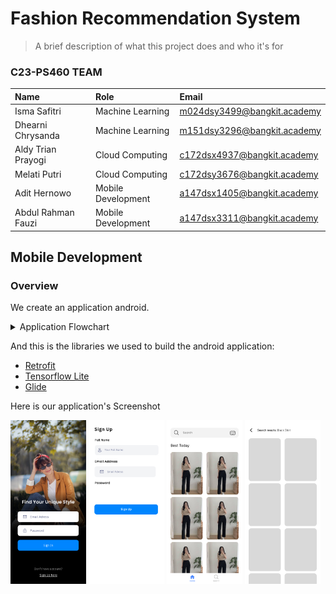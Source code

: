 # Fashion Recommendation System
> A brief description of what this project does and who it's for

### C23-PS460 TEAM
| Name | Role     | Email                |
| :-------- | :------- | :------------------------- |
| Isma Safitri | Machine Learning | m024dsy3499@bangkit.academy |
|  Dhearni Chrysanda| Machine Learning | m151dsy3296@bangkit.academy |
| Aldy Trian Prayogi | Cloud Computing | c172dsx4937@bangkit.academy |
| Melati Putri | Cloud Computing | c172dsy3676@bangkit.academy |
| Adit Hernowo | Mobile Development | a147dsx1405@bangkit.academy |
| Abdul Rahman Fauzi | Mobile Development | a147dsx3311@bangkit.academy |

## Mobile Development

### Overview

We create an application android.

<details>
  <summary>Application Flowchart</summary>
  <img src="https://github.com/bloodyscar/Fashion-Day/blob/main/Media/Flowchart.png"/>
</details>

And this is the libraries we used to build the android application:
* [Retrofit](https://square.github.io/retrofit/)
* [Tensorflow Lite](https://www.tensorflow.org/lite)
* [Glide](https://bumptech.github.io/glide/)


Here is our application's Screenshot
<p float="left">
  <img src="https://github.com/bloodyscar/Fashion-Day/blob/main/Media/Halaman%20Login.png" width="24%" />
  <img src="https://github.com/bloodyscar/Fashion-Day/blob/main/Media/Sign%20Up.jpg" width="24%" /> 
  <img src="https://github.com/bloodyscar/Fashion-Day/blob/main/Media/Halaman%20Home.png" width="24%" /> 
  <img src="https://github.com/bloodyscar/Fashion-Day/blob/main/Media/Halaman%20Search.png" width="24%" /> 
</p>

